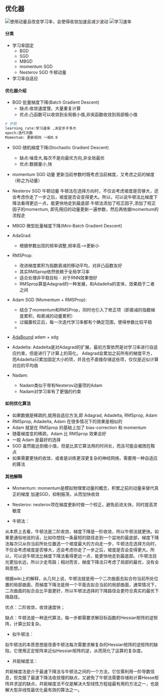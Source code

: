 ## 优化器

![使用动量且改变学习率，会使得收敛加速且减少波动](http://ruder.io/content/images/2016/09/contours_evaluation_optimizers.gif)
![学习速率](http://ruder.io/content/images/2016/09/saddle_point_evaluation_optimizers.gif)
#### 分类
- 学习率固定
    - BGD
    - SGD
    - MBGD
    - momentum SGD
    - Nesterov SGD 牛顿动量
- 学习率自适应

#### 优化器介绍
- BGD 批量梯度下降(Batch Gradient Descent)
    - 缺点:收敛速度慢，大量重复计算
    - 优点:凸函数可以收敛到全局极小值,非突函数收敛到局部极小值
```bash
# 参数
learning_rate:学习速率 ,决定步子多大
epoch:迭代次数
Momentum: 更新规则 一般0.9

```

- SGD 随机梯度下降(Stochastic Gradient Descent)
    - 缺点:噪音大,每次不是向最优方向,非全局最优
    - 优点:数据量小,快
    
- momentum SGD 动量
更新当前参数时既考虑当前梯度，又考虑之前的梯度（称之为动量）

- Nesterov SGD 牛顿动量
牛顿法在选择方向时，不仅会考虑坡度是否够大，还会考虑你走了一步之后，坡度是否会变得更大。所以，可以说牛顿法比梯度下降法看得更远一点，能更快地走到最底部
牛顿法添加了校正因子,添加了校正因子的momentum, 即先用旧的动量更新一遍参数，然后再依据momentum的流程走
    
- MBGD 微型批量梯度下降(Mini-Batch Gradient Descent)

- AdaGrad:
    - 根据参数出现的频率调整,频率高-->更新小

- RMSProp:
    - 改进梯度累积为指数衰减的移动平均，对非凸函数友好
    - 其实RMSprop依然依赖于全局学习率
    - 适合处理非平稳目标 - 对于RNN效果很好
    - RMSprop算是Adagrad的一种发展，和Adadelta的变体，效果趋于二者之间
    
- Adam SGD (Momentum + RMSProp):
    - 结合了momentum和RMSProp，同时也引入了修正项（即衰减的指数梯度累积，和衰减的动量累积）
    - 过偏置校正后，每一次迭代学习率都有个确定范围，使得参数比较平稳
    - 

- [AdaBound](https://github.com/Luolc/AdaBound) adam + sdg

- Adadelta:
Adadelta是对Adagrad的扩展，最初方案依然是对学习率进行自适应约束，但是进行了计算上的简化。 Adagrad会累加之前所有的梯度平方，而Adadelta只累加固定大小的项，并且也不直接存储这些项，仅仅是近似计算对应的平均值


- Nadam:
    - Nadam类似于带有Nesterov动量项的Adam
    - Nadam对学习率有了更强的约束


#### 如何优化算法
- 如果数据是稀疏的,就用自适应方法,即 Adagrad, Adadelta, RMSprop, Adam
- RMSprop, Adadelta, Adam 在很多情况下的效果是相似的
- Adam 就是在 RMSprop 的基础上加了 bias-correction 和 momentum
- 随着梯度变的稀疏，Adam 比 RMSprop 效果会好
- 一般 Adam 是最好的选择
- SGD 虽然能达到极小值，但是比其它算法用的时间长，而且可能会被困在鞍点
- 如果需要更快的收敛，或者是训练更深更复杂的神经网络，需要用一种自适应的算法



#### 其他解释
- Momentum:
momentum是模拟物理里动量的概念，积累之前的动量来替代真正的梯度
加速SGD，抑制振荡，从而加快收敛
- Nesterov:
nesterov项在梯度更新时做一个校正，避免前进太快，同时提高灵敏度


- 牛顿法：

从本质上去看，牛顿法是二阶收敛，梯度下降是一阶收敛，所以牛顿法就更快。如果更通俗地说的话，比如你想找一条最短的路径走到一个盆地的最底部，梯度下降法每次只从你当前所处位置选一个坡度最大的方向走一步，牛顿法在选择方向时，不仅会考虑坡度是否够大，还会考虑你走了一步之后，坡度是否会变得更大。所以，可以说牛顿法比梯度下降法看得更远一点，能更快地走到最底部。（牛顿法目光更加长远，所以少走弯路；相对而言，梯度下降法只考虑了局部的最优，没有全局思想。）

根据wiki上的解释，从几何上说，牛顿法就是用一个二次曲面去拟合你当前所处位置的局部曲面，而梯度下降法是用一个平面去拟合当前的局部曲面，通常情况下，二次曲面的拟合会比平面更好，所以牛顿法选择的下降路径会更符合真实的最优下降路径。

优点：二阶收敛，收敛速度快；

缺点：牛顿法是一种迭代算法，每一步都需要求解目标函数的Hessian矩阵的逆矩阵，计算比较复杂。

- 拟牛顿法：

拟牛顿法的本质思想是改善牛顿法每次需要求解复杂的Hessian矩阵的逆矩阵的缺陷，它使用正定矩阵来近似Hessian矩阵的逆，从而简化了运算的复杂度。

- 共轭梯度法：

共轭梯度法是介于最速下降法与牛顿法之间的一个方法，它仅需利用一阶导数信息，但克服了最速下降法收敛慢的缺点，又避免了牛顿法需要存储和计算Hesse矩阵并求逆的缺点，共轭梯度法不仅是解决大型线性方程组最有用的方法之一，也是解大型非线性最优化最有效的算法之一。
